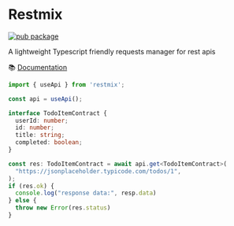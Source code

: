 # Restmix

[![pub package](https://img.shields.io/npm/v/restmix)](https://www.npmjs.com/package/restmix)

A lightweight Typescript friendly requests manager for rest apis

:books: [Documentation](https://synw.github.io/restmix)

```ts
import { useApi } from 'restmix';

const api = useApi();

interface TodoItemContract {
  userId: number;
  id: number;
  title: string;
  completed: boolean;
}

const res: TodoItemContract = await api.get<TodoItemContract>(
  "https://jsonplaceholder.typicode.com/todos/1",
);
if (res.ok) {
  console.log("response data:", resp.data)
} else {
  throw new Error(res.status)
}
```